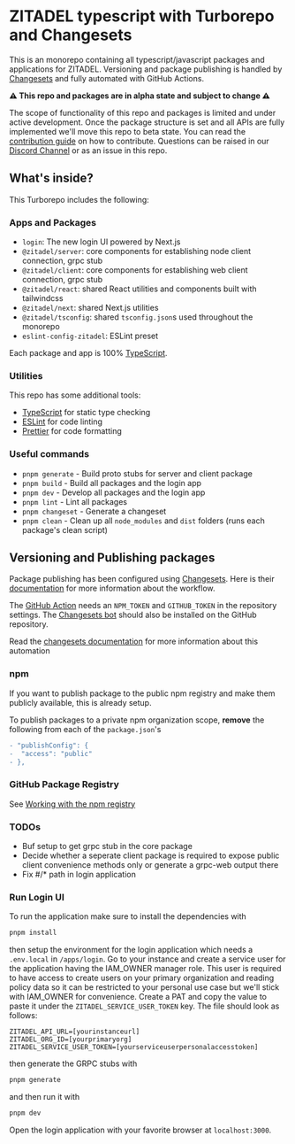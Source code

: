 # ZITADEL typescript with Turborepo and Changesets

This is an monorepo containing all typescript/javascript packages and applications for ZITADEL. Versioning and package publishing is handled by [Changesets](https://github.com/changesets/changesets) and fully automated with GitHub Actions.

**⚠️ This repo and packages are in alpha state and subject to change ⚠️**

The scope of functionality of this repo and packages is limited and under active development.
Once the package structure is set and all APIs are fully implemented we'll move this repo to beta state.
You can read the [contribution guide](/CONTRIBUTING.md) on how to contribute. Questions can be raised in our [Discord Channel](https://discord.gg/erh5Brh7jE) or as an issue in this repo.

## What's inside?

This Turborepo includes the following:

### Apps and Packages

- `login`: The new login UI powered by Next.js
- `@zitadel/server`: core components for establishing node client connection, grpc stub
- `@zitadel/client`: core components for establishing web client connection, grpc stub
- `@zitadel/react`: shared React utilities and components built with tailwindcss
- `@zitadel/next`: shared Next.js utilities
- `@zitadel/tsconfig`: shared `tsconfig.json`s used throughout the monorepo
- `eslint-config-zitadel`: ESLint preset

Each package and app is 100% [TypeScript](https://www.typescriptlang.org/).

### Utilities

This repo has some additional tools:

- [TypeScript](https://www.typescriptlang.org/) for static type checking
- [ESLint](https://eslint.org/) for code linting
- [Prettier](https://prettier.io) for code formatting

### Useful commands

- `pnpm generate` - Build proto stubs for server and client package
- `pnpm build` - Build all packages and the login app
- `pnpm dev` - Develop all packages and the login app
- `pnpm lint` - Lint all packages
- `pnpm changeset` - Generate a changeset
- `pnpm clean` - Clean up all `node_modules` and `dist` folders (runs each package's clean script)

## Versioning and Publishing packages

Package publishing has been configured using [Changesets](https://github.com/changesets/changesets). Here is their [documentation](https://github.com/changesets/changesets#documentation) for more information about the workflow.

The [GitHub Action](https://github.com/changesets/action) needs an `NPM_TOKEN` and `GITHUB_TOKEN` in the repository settings. The [Changesets bot](https://github.com/apps/changeset-bot) should also be installed on the GitHub repository.

Read the [changesets documentation](https://github.com/changesets/changesets/blob/main/docs/automating-changesets.md) for more information about this automation

### npm

If you want to publish package to the public npm registry and make them publicly available, this is already setup.

To publish packages to a private npm organization scope, **remove** the following from each of the `package.json`'s

```diff
- "publishConfig": {
-  "access": "public"
- },
```

### GitHub Package Registry

See [Working with the npm registry](https://docs.github.com/en/packages/working-with-a-github-packages-registry/working-with-the-npm-registry#publishing-a-package-using-publishconfig-in-the-packagejson-file)

### TODOs

- Buf setup to get grpc stub in the core package
- Decide whether a seperate client package is required to expose public client convenience methods only or generate a grpc-web output there
- Fix #/\* path in login application

### Run Login UI

To run the application make sure to install the dependencies with

```sh
pnpm install
```

then setup the environment for the login application which needs a `.env.local` in `/apps/login`.
Go to your instance and create a service user for the application having the IAM_OWNER manager role.
This user is required to have access to create users on your primary organization and reading policy data so it can be restricted to your personal use case but we'll stick with IAM_OWNER for convenience. Create a PAT and copy the value to paste it under the `ZITADEL_SERVICE_USER_TOKEN` key.
The file should look as follows:

```
ZITADEL_API_URL=[yourinstanceurl]
ZITADEL_ORG_ID=[yourprimaryorg]
ZITADEL_SERVICE_USER_TOKEN=[yourserviceuserpersonalaccesstoken]
```

then generate the GRPC stubs with

```sh
pnpm generate
```

and then run it with

```sh
pnpm dev
```

Open the login application with your favorite browser at `localhost:3000`.
